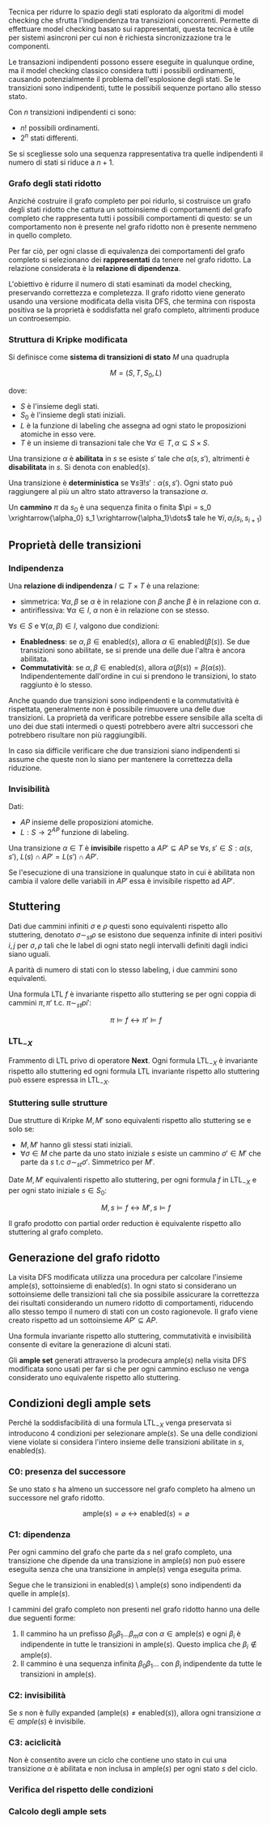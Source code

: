 Tecnica per ridurre lo spazio degli stati esplorato da algoritmi di model checking che sfrutta l'indipendenza tra transizioni concorrenti. Permette di effettuare model checking basato sui rappresentati, questa tecnica è utile per sistemi asincroni per cui non è richiesta sincronizzazione tra le componenti.

Le transazioni indipendenti possono essere eseguite in qualunque ordine, ma il model checking classico considera tutti i possibili ordinamenti, causando potenzialmente il problema dell'esplosione degli stati.
Se le transizioni sono indipendenti, tutte le possibili sequenze portano allo stesso stato. 

Con $n$ transizioni indipendenti ci sono:
- $n!$ possibili ordinamenti.
- $2^n$ stati differenti.

Se si scegliesse solo una sequenza rappresentativa tra quelle indipendenti il numero di stati si riduce a $n + 1$.

### Grafo degli stati ridotto

Anziché costruire il grafo completo per poi ridurlo, si costruisce un grafo degli stati ridotto che cattura un sottoinsieme di comportamenti del grafo completo che rappresenta tutti i possibili comportamenti di questo: se un comportamento non è presente nel grafo ridotto non è presente nemmeno in quello completo.

Per far ciò, per ogni classe di equivalenza dei comportamenti del grafo completo si selezionano dei **rappresentati** da tenere nel grafo ridotto. La relazione considerata è la **relazione di dipendenza**.

L'obiettivo è ridurre il numero di stati esaminati da model checking, preservando correttezza e completezza. Il grafo ridotto viene generato usando una versione modificata della visita DFS, che termina con risposta positiva se la proprietà è soddisfatta nel grafo completo, altrimenti produce un controesempio.

### Struttura di Kripke modificata

Si definisce come **sistema di transizioni di stato** $M$ una quadrupla

$$M = (S, T, S_0, L)$$

dove:
- $S$ è  l'insieme degli stati.
- $S_0$ è l'insieme degli stati iniziali.
- $L$ è la funzione di labeling che assegna ad ogni stato le proposizioni atomiche in esso vere.
- $T$  è un insieme di transazioni tale che $\forall \alpha \in T, \alpha \subseteq S \times S$.

Una transizione $\alpha$ è **abilitata** in $s$ se esiste $s'$ tale che $\alpha(s,s')$, altrimenti è **disabilitata** in $s$. Si denota con $\text{enabled}(s)$.

Una transizione è **deterministica** se $\forall s \exists! s' : \alpha(s,s')$. Ogni stato può raggiungere al più un altro stato attraverso la transazione $\alpha$.

Un **cammino** $\pi$ da $s_0$ è una sequenza finita o finita $\pi = s_0 \xrightarrow{\alpha_0} s_1 \xrightarrow{\alpha_1}\dots$ tale he $\forall i, \alpha_i(s_i, s_{i+1})$

## Proprietà delle transizioni

### Indipendenza

Una **relazione di indipendenza** $I \subseteq T \times T$ è una relazione: 
- simmetrica: $\forall \alpha, \beta$ se $\alpha$ è in relazione con $\beta$ anche $\beta$ è in relazione con $\alpha$.
- antiriflessiva: $\forall \alpha \in I$, $\alpha$ non è in relazione con se stesso.

$\forall s \in S$ e $\forall (\alpha, \beta) \in I$, valgono due condizioni:
- **Enabledness**: se $\alpha, \beta \in \text{enabled}(s)$, allora $\alpha \in \text{enabled}(\beta(s))$. Se due transizioni sono abilitate, se si prende una delle due l'altra è ancora abilitata.
- **Commutatività**: se $\alpha, \beta \in \text{enabled}(s)$, allora $\alpha(\beta(s)) = \beta(\alpha(s))$. Indipendentemente dall'ordine in cui si prendono le transizioni, lo stato raggiunto è lo stesso. 

Anche quando due transizioni sono indipendenti e la commutatività è rispettata, generalmente non è possibile rimuovere una delle due transizioni. La proprietà da verificare potrebbe essere sensibile alla scelta di uno dei due stati intermedi o questi potrebbero avere altri successori che potrebbero risultare non più raggiungibili.

In caso sia difficile verificare che due transizioni siano indipendenti si assume che queste non lo siano per mantenere la correttezza della riduzione.

### Invisibilità

Dati:
- $AP$ insieme delle proposizioni atomiche.
- $L: S \rightarrow 2^{AP}$ funzione di labeling.

Una transizione $\alpha \in T$ è **invisibile** rispetto a $AP' \subseteq AP$ se $\forall s, s' \in S : \alpha(s, s')$, $L(s) \cap AP' = L(s') \cap AP'$.

Se l'esecuzione di una transizione in qualunque stato in cui è abilitata non cambia il valore delle variabili in $AP'$ essa è invisibile rispetto ad $AP'$.

## Stuttering

Dati due cammini infiniti $\sigma$ e $\rho$ questi sono equivalenti rispetto allo stuttering, denotato $\sigma \sim_{st} \rho$ se esistono due sequenza infinite di interi positivi $i, j$ per $\sigma, \rho$ tali che le label di ogni stato negli intervalli definiti dagli indici siano uguali.

A parità di numero di stati con lo stesso labeling, i due cammini sono equivalenti.

Una formula LTL $f$ è invariante rispetto allo stuttering se per ogni coppia di cammini $\pi, \pi'$ t.c. $\pi \sim_{st} pi'$: 

$$\pi \models f \leftrightarrow \pi' \models f$$

### LTL$_{-X}$

Frammento di LTL privo di operatore **Next**. Ogni formula LTL$_{-X}$ è invariante rispetto allo stuttering ed ogni formula LTL invariante rispetto allo stuttering può essere espressa in LTL$_{-X}$.

### Stuttering sulle strutture

Due strutture di Kripke $M, M'$ sono equivalenti rispetto allo stuttering se e solo se:

- $M, M'$ hanno gli stessi stati iniziali.
- $\forall \sigma \in M$ che parte da uno stato iniziale $s$ esiste un cammino $\sigma' \in M'$ che parte da $s$ t.c $\sigma \sim_{st} \sigma'$. Simmetrico per $M'$.

Date $M, M'$ equivalenti rispetto allo stuttering, per ogni formula $f$ in LTL$_{-X}$ e per ogni stato iniziale $s \in S_0$:

$$M, s \models f \leftrightarrow M', s \models f$$

Il grafo prodotto con partial order reduction è equivalente rispetto allo stuttering al grafo completo.

## Generazione del grafo ridotto

La visita DFS modificata utilizza una procedura per calcolare l'insieme $\text{ample}(s)$, sottoinsieme di $\text{enabled}(s)$. In ogni stato si considerano un sottoinsieme delle transizioni tali che sia possibile assicurare la correttezza dei risultati considerando un numero ridotto di comportamenti, riducendo allo stesso tempo il numero di stati con un costo ragionevole. Il grafo viene creato rispetto ad un sottoinsieme $AP' \subseteq AP$.

Una formula invariante rispetto allo stuttering, commutatività e invisibilità consente di evitare la generazione di alcuni stati.

Gli **ample set** generati attraverso la prodecura $\text{ample}(s)$ nella visita DFS modificata sono usati per far si che per ogni cammino escluso ne venga considerato uno equivalente rispetto allo stuttering.

## Condizioni degli ample sets

Perché la soddisfacibilità di una formula LTL$_{-X}$ venga preservata si introducono 4 condizioni  per selezionare $\text{ample}(s)$. Se una delle condizioni viene violate si considera l'intero insieme delle transizioni abilitate in $s$, $\text{enabled}(s)$.

### C0: presenza del successore

Se uno stato $s$ ha almeno un successore nel grafo completo ha almeno un successore nel grafo ridotto.

$$\text{ample}(s) = \varnothing \leftrightarrow \text{enabled}(s) = \varnothing$$

### C1: dipendenza

Per ogni cammino del grafo che parte da $s$ nel grafo completo, una transizione che dipende da una transizione in $\text{ample}(s)$ non può essere eseguita senza che una transizione in $\text{ample}(s)$ venga eseguita prima.

Segue che le transizioni in $\text{enabled}(s) \setminus \text{ample}(s)$ sono indipendenti da quelle in $\text{ample}(s)$.

I cammini del grafo completo non presenti nel grafo ridotto hanno una delle due seguenti forme: 

1. Il cammino ha un prefisso $\beta_0\beta_1\dots\beta_m \alpha$ con $\alpha \in \text{ample}(s)$ e ogni $\beta_i$ è indipendente in tutte le transizioni in $\text{ample}(s)$. Questo implica che $\beta_i \notin \text{ample}(s)$.
2. Il cammino è una sequenza infinita $\beta_0\beta_1\dots$ con $\beta_i$ indipendente da tutte le transizioni in $\text{ample}(s)$.

### C2: invisibilità

Se $s$ non è fully expanded ($\text{ample}(s) \neq \text{enabled} (s)$), allora ogni transizione $\alpha \in ample(s)$ è invisibile.

### C3: aciclicità

Non è consentito avere un ciclo che contiene uno stato in cui una transizione $\alpha$ è abilitata e non inclusa in $\text{ample}(s)$ per ogni stato $s$ del ciclo.

### Verifica del rispetto delle condizioni

### Calcolo degli ample sets